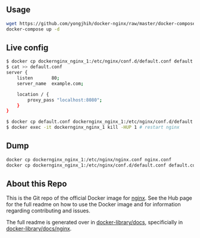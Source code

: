## Usage

```sh
wget https://github.com/yongjhih/docker-nginx/raw/master/docker-compose.yml
docker-compose up -d
```

## Live config

```sh
$ docker cp dockernginx_nginx_1:/etc/nginx/conf.d/default.conf default.conf
$ cat >> default.conf
server {
    listen       80;
    server_name  example.com;

    location / {
        proxy_pass "localhost:8080";
    }
}

$ docker cp default.conf dockernginx_nginx_1:/etc/nginx/conf.d/default.conf
$ docker exec -it dockernginx_nginx_1 kill -HUP 1 # restart nginx
```

## Dump

```sh
docker cp dockernginx_nginx_1:/etc/nginx/nginx.conf nginx.conf
docker cp dockernginx_nginx_1:/etc/nginx/conf.d/default.conf default.conf
```

## About this Repo

This is the Git repo of the official Docker image for [nginx](https://registry.hub.docker.com/_/nginx/). See the
Hub page for the full readme on how to use the Docker image and for information
regarding contributing and issues.

The full readme is generated over in [docker-library/docs](https://github.com/docker-library/docs),
specificially in [docker-library/docs/nginx](https://github.com/docker-library/docs/tree/master/nginx).

